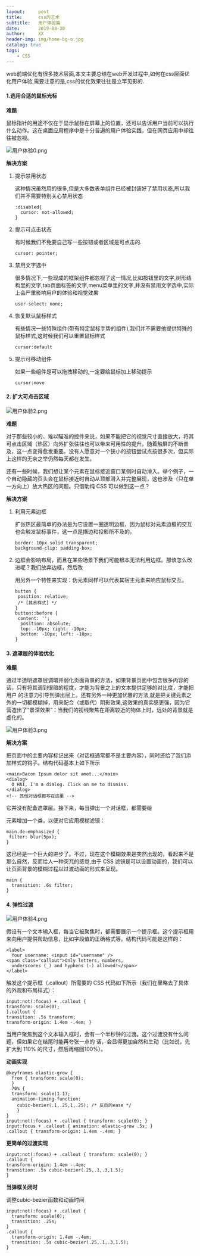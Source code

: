 ```yaml
---
layout:     post
title:      css的艺术
subtitle:   用户体验篇
date:       2019-08-30
author:     XX
header-img: img/home-bg-o.jpg
catalog: true
tags:
    - CSS
---
```






web前端优化有很多技术层面,本文主要总结在web开发过程中,如何在css层面优化用户体验,需要注意的是,css的优化效果往往是立竿见影的.

#### 1.选用合适的鼠标光标

**难题**

鼠标指针的用途不仅在于显示鼠标在屏幕上的位置，还可以告诉用户当前可以执行什么动作。这在桌面应用程序中是十分普遍的用户体验实践，但在网页应用中却往往被忽视。

![用户体验0.png](https://i.loli.net/2019/08/30/3QYUbgCpfXeB69h.png)

**解决方案**

1. 提示禁用状态

   这种情况虽然用的很多,但是大多数表单组件已经被封装好了禁用状态,所以我们并不需要特别关心禁用状态

   ```
   :disabled{
     cursor: not-allowed;
   }
   ```

2. 提示可点击状态

   有时候我们不免要自己写一些按钮或者区域是可点击的.

   ```
   cursor: pointer;
   ```

3. 禁用文字选中

   很多情况下,一些现成的框架组件都忽视了这一情况,比如按钮里的文字,树形结构里的文字,tab页面标签的文字,menu菜单里的文字,并没有禁用文字选中,实际上会严重影响用户的体验和视觉效果

   ```
   user-select: none;
   ```

4. 恢复默认鼠标样式

   有些情况一些特殊组件(带有特定鼠标手势的组件),我们并不需要他提供特殊的鼠标样式,这时候我们可以重置鼠标样式

   ```
   cursor:default
   ```

5. 提示可移动组件

   如果一些组件是可以拖拽移动的,一定要给鼠标加上移动提示

   ```
   cursor:move
   ```



#### 2. 扩大可点击区域

![用户体验2.png](https://i.loli.net/2019/08/30/HJYqtAVj8imb5cv.png)

**难题**

对于那些较小的、难以瞄准的控件来说，如果不能把它的视觉尺寸直接放大，将其可点击区域（热区）向外扩张往往也可以带来可用性的提升。随着触屏的不断普及，这一点变得愈发重要。没有人愿意对一个狭小的按钮尝试点按很多次，但实际上这样的无奈之举仍然每天都在发生。

还有一些时候，我们想让某个元素在鼠标接近窗口某侧时自动滑入。举个例子，一个自动隐藏的页头会在鼠标接近时自动从顶部滑入并完整展现，这也涉及（只在单一方向上）放大热区的问题。只借助纯 CSS 可以做到这一点？

**解决方案**

1. 利用元素边框

   扩张热区最简单的办法是为它设置一圈透明边框，因为鼠标对元素边框的交互也会触发鼠标事件，这一点是描边和投影所不及的。

   ```
   border: 10px solid transparent;
   background-clip: padding-box;
   ```



2. 边框会影响布局，而且在某些场景下我们可能根本无法利用边框。那该怎么改进呢？我们放弃边框，然后改

   用另外一个特性来实现：伪元素同样可以代表其宿主元素来响应鼠标交互。

   ```
   button {
   	position: relative;
    /* [其余样式] */
   }
   button::before {
   	content: '';
     position: absolute;
     top: -10px; right: -10px;
     bottom: -10px; left: -10px;
   }
   ```



#### 3. 遮罩层的体验优化

**难题**

通过半透明遮罩层调暗并弱化页面背景的方法，如果背景页面中包含很多内容的话，只有将其调到很暗的程度，才能为背景之上的文本提供足够的对比度，才能把用户 的注意力引导到弹出层上。还有另外一种更加优雅的方法,就是把关键元素之外的一切都模糊掉，用来配合（或取代）阴影效果,这效果的真实感更强，因为它营造出了“景深效果”：当我们的视线聚焦在距离较近的物体上时，远处的背景就是虚化的。

![用户体验3.png](https://i.loli.net/2019/08/30/KnWC9vtzl6aS1Lq.png)

**解决方案**

把页面中的主要内容标记出来（对话框通常都不是主要内容），同时还给了我们添加样式的钩子。结构代码基本上如下所示

```
<main>Bacon Ipsum dolor sit amet...</main>
<dialog>
  O HAI, I'm a dialog. Click on me to dismiss.
</dialog>
<!-- 其他对话框都写在这里 -->
```

它并没有配备遮罩层。接下来，每当弹出一个对话框，都需要给 <main> 元素增加一个类，以便对它应用模糊滤镜：

```
main.de-emphasized {
 filter: blur(5px);
}
```

这已经是一个巨大的进步了。不过，现在这个模糊效果是突然出现的，看起来不是那么自然，反而给人一种突兀的感觉,由于 CSS 滤镜是可以设置动画的，我们可以让页面背景的模糊过程以过渡动画的形式来呈现。

```
main {
  transition: .6s filter;
}
```

#### 4. 弹性过渡

![用户体验4.png](https://i.loli.net/2019/08/30/QAdbZUgvPNWwGt1.png)

假设有一个文本输入框，每当它被聚焦时，都需要展示一个提示框。这个提示框用来向用户提供帮助信息，比如字段值的正确格式等。结构代码可能是这样的：

```
<label>
  Your username: <input id="username" />
<span class="callout">Only letters, numbers,
  underscores (_) and hyphens (-) allowed!</span>
</label>
```

触发这个提示框（.callout）所需要的 CSS 代码如下所示（我们在里略去了具体的外观和布局样式）：

```
input:not(:focus) + .callout {
transform: scale(0);
}.callout {
transition: .5s transform;
transform-origin: 1.4em -.4em; }
```

当用户聚焦到这个文本输入框时，会有一个半秒钟的过渡。这个过渡没有什么问题，但如果它在结尾时能再夸张一点的 话，会显得更加自然和生动（比如说，先扩大到 110% 的尺寸，然后再缩回100%）。

**动画实现**

```
@keyframes elastic-grow {
  from { transform: scale(0);
  }
  70% {
  transform: scale(1.1);
  animation-timing-function:
    cubic-bezier(.1,.25,1,.25); /* 反向的ease */
	}
}
input:not(:focus) + .callout { transform: scale(0); }
input:focus + .callout { animation: elastic-grow .5s; }
.callout { transform-origin: 1.4em -.4em; }
```

**更简单的过渡实现**

```
input:not(:focus) + .callout { transform: scale(0); }
.callout {
transform-origin: 1.4em -.4em;
transition: .5s cubic-bezier(.25,.1,.3,1.5);
}
```

**当弹框关闭时**

调整cubic-bezier函数和动画时间

````
input:not(:focus) + .callout {
  transform: scale(0);
  transition: .25s;
}
.callout {
  transform-origin: 1.4em -.4em;
  transition: .5s cubic-bezier(.25,.1,.3,1.5);
}
````
